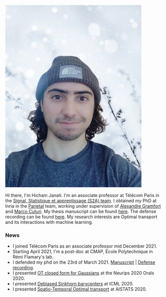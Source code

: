

![self](img/self.png)


Hi there, I'm Hicham Janati. I'm an associate professor at Télécom Paris in the [Signal, Statistique et apprentissage (S2A) team](https://www.telecom-paris.fr/fr/recherche/laboratoires/laboratoire-traitement-et-communication-de-linformation-ltci/les-equipes-de-recherche/signal-statistique-et-apprentissage-s2a/personnes). I obtained my PhD at Inria in the [Parietal](https://team.inria.fr/parietal/) team, working under supervision of [Alexandre Gramfort](http://alexandre.gramfort.net) and [Marco Cuturi](http://marcocuturi.net). My thesis manuscript can be found [here](media/manuscript-hicham-janati.pdf). The defense recording can be found [here](https://youtu.be/OEVijf0ng5g). My research interests are Optimal transport and its interactions with machine learning.


### News
- I joined Télécom Paris as an associate professor mid December 2021.
- Starting April 2021, I'm a post-doc at CMAP, École Polytechnique in Rémi Flamary's lab.
- I defended my phd on the 23rd of March 2021. [Manuscript](media/manuscript-hicham-janati.pdf) | [Defense recording](https://youtu.be/OEVijf0ng5g).
- I presented [OT closed form for Gaussians](https://arxiv.org/abs/2006.02572) at the Neurips 2020 Orals 2020.
- I presented [Debiased Sinkhorn barycenters](https://arxiv.org/abs/2006.02575) at ICML 2020.
- I presented [Spatio-Temporal Optimal transport](https://arxiv.org/pdf/1910.03860.pdf) at AISTATS 2020.
